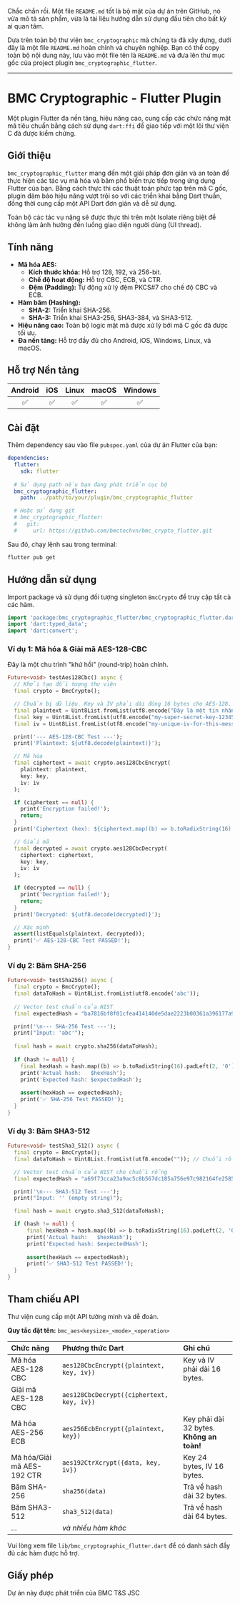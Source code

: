 Chắc chắn rồi. Một file `README.md` tốt là bộ mặt của dự án trên GitHub, nó vừa mô tả sản phẩm, vừa là tài liệu hướng dẫn sử dụng đầu tiên cho bất kỳ ai quan tâm.

Dựa trên toàn bộ thư viện `bmc_cryptographic` mà chúng ta đã xây dựng, dưới đây là một file `README.md` hoàn chỉnh và chuyên nghiệp. Bạn có thể copy toàn bộ nội dung này, lưu vào một file tên là `README.md` và đưa lên thư mục gốc của project plugin `bmc_cryptographic_flutter`.

-----

# **BMC Cryptographic - Flutter Plugin**

[](https://www.google.com/search?q=https://pub.dev/packages/bmc_cryptographic_flutter)
[](https://opensource.org/licenses/MIT)

Một plugin Flutter đa nền tảng, hiệu năng cao, cung cấp các chức năng mật mã tiêu chuẩn bằng cách sử dụng `dart:ffi` để giao tiếp với một lõi thư viện C đã được kiểm chứng.

## Giới thiệu

`bmc_cryptographic_flutter` mang đến một giải pháp đơn giản và an toàn để thực hiện các tác vụ mã hóa và băm phổ biến trực tiếp trong ứng dụng Flutter của bạn. Bằng cách thực thi các thuật toán phức tạp trên mã C gốc, plugin đảm bảo hiệu năng vượt trội so với các triển khai bằng Dart thuần, đồng thời cung cấp một API Dart đơn giản và dễ sử dụng.

Toàn bộ các tác vụ nặng sẽ được thực thi trên một Isolate riêng biệt để không làm ảnh hưởng đến luồng giao diện người dùng (UI thread).

## Tính năng

  * **Mã hóa AES:**
      * **Kích thước khóa:** Hỗ trợ 128, 192, và 256-bit.
      * **Chế độ hoạt động:** Hỗ trợ CBC, ECB, và CTR.
      * **Đệm (Padding):** Tự động xử lý đệm PKCS\#7 cho chế độ CBC và ECB.
  * **Hàm băm (Hashing):**
      * **SHA-2:** Triển khai SHA-256.
      * **SHA-3:** Triển khai SHA3-256, SHA3-384, và SHA3-512.
  * **Hiệu năng cao:** Toàn bộ logic mật mã được xử lý bởi mã C gốc đã được tối ưu.
  * **Đa nền tảng:** Hỗ trợ đầy đủ cho Android, iOS, Windows, Linux, và macOS.

## Hỗ trợ Nền tảng

| Android | iOS | Linux | macOS | Windows |
| :---: |:---:|:---:|:---:|:---:|
|   ✅   |  ✅  |   ✅   |   ✅   |    ✅    |

## Cài đặt

Thêm dependency sau vào file `pubspec.yaml` của dự án Flutter của bạn:

```yaml
dependencies:
  flutter:
    sdk: flutter
  
  # Sử dụng path nếu bạn đang phát triển cục bộ
  bmc_cryptographic_flutter:
    path: ../path/to/your/plugin/bmc_cryptographic_flutter

  # Hoặc sử dụng git
  # bmc_cryptographic_flutter:
  #   git:
  #     url: https://github.com/bmctechvn/bmc_crypto_flutter.git
```

Sau đó, chạy lệnh sau trong terminal:

```bash
flutter pub get
```

## Hướng dẫn sử dụng

Import package và sử dụng đối tượng singleton `BmcCrypto` để truy cập tất cả các hàm.

```dart
import 'package:bmc_cryptographic_flutter/bmc_cryptographic_flutter.dart';
import 'dart:typed_data';
import 'dart:convert';
```

### Ví dụ 1: Mã hóa & Giải mã AES-128-CBC

Đây là một chu trình "khứ hồi" (round-trip) hoàn chỉnh.

```dart
Future<void> testAes128Cbc() async {
  // Khởi tạo đối tượng thư viện
  final crypto = BmcCrypto();

  // Chuẩn bị dữ liệu. Key và IV phải dài đúng 16 bytes cho AES-128.
  final plaintext = Uint8List.fromList(utf8.encode("Đây là một tin nhắn bí mật!"));
  final key = Uint8List.fromList(utf8.encode("my-super-secret-key-123456789"));
  final iv = Uint8List.fromList(utf8.encode("my-unique-iv-for-this-message"));

  print('--- AES-128-CBC Test ---');
  print('Plaintext: ${utf8.decode(plaintext)}');

  // Mã hóa
  final ciphertext = await crypto.aes128CbcEncrypt(
    plaintext: plaintext, 
    key: key, 
    iv: iv
  );

  if (ciphertext == null) {
    print('Encryption failed!');
    return;
  }
  print('Ciphertext (hex): ${ciphertext.map((b) => b.toRadixString(16).padLeft(2, '0')).join()}');

  // Giải mã
  final decrypted = await crypto.aes128CbcDecrypt(
    ciphertext: ciphertext, 
    key: key, 
    iv: iv
  );

  if (decrypted == null) {
    print('Decryption failed!');
    return;
  }
  print('Decrypted: ${utf8.decode(decrypted)}');

  // Xác minh
  assert(listEquals(plaintext, decrypted));
  print('✅ AES-128-CBC Test PASSED!');
}
```

### Ví dụ 2: Băm SHA-256

```dart
Future<void> testSha256() async {
  final crypto = BmcCrypto();
  final dataToHash = Uint8List.fromList(utf8.encode('abc'));
  
  // Vector test chuẩn của NIST
  final expectedHash = "ba7816bf8f01cfea414140de5dae2223b00361a396177a9cb410ff61f20015ad";

  print('\n--- SHA-256 Test ---');
  print("Input: 'abc'");
  
  final hash = await crypto.sha256(dataToHash);
  
  if (hash != null) {
    final hexHash = hash.map((b) => b.toRadixString(16).padLeft(2, '0')).join();
    print('Actual hash:   $hexHash');
    print('Expected hash: $expectedHash');
    
    assert(hexHash == expectedHash);
    print('✅ SHA-256 Test PASSED!');
  }
}
```

### Ví dụ 3: Băm SHA3-512

```dart
Future<void> testSha3_512() async {
  final crypto = BmcCrypto();
  final dataToHash = Uint8List.fromList(utf8.encode("")); // Chuỗi rỗng

  // Vector test chuẩn của NIST cho chuỗi rỗng
  final expectedHash = "a69f73cca23a9ac5c8b567dc185a756e97c982164fe25859e0d1dcc1475c80a615b2123af1f5f94c11e3e9402c3ac558f500199d95b6d3e301758586281dcd26";

  print('\n--- SHA3-512 Test ---');
  print("Input: '' (empty string)");

  final hash = await crypto.sha3_512(dataToHash);

  if (hash != null) {
      final hexHash = hash.map((b) => b.toRadixString(16).padLeft(2, '0')).join();
      print('Actual hash:   $hexHash');
      print('Expected hash: $expectedHash');
      
      assert(hexHash == expectedHash);
      print('✅ SHA3-512 Test PASSED!');
  }
}
```

## Tham chiếu API

Thư viện cung cấp một API tường minh và dễ đoán.

**Quy tắc đặt tên:** `bmc_aes<keysize>_<mode>_<operation>`

| Chức năng | Phương thức Dart | Ghi chú |
| :--- | :--- | :--- |
| Mã hóa AES-128 CBC | `aes128CbcEncrypt({plaintext, key, iv})` | Key và IV phải dài 16 bytes. |
| Giải mã AES-128 CBC | `aes128CbcDecrypt({ciphertext, key, iv})` | |
| Mã hóa AES-256 ECB | `aes256EcbEncrypt({plaintext, key})` | Key phải dài 32 bytes. **Không an toàn\!** |
| Mã hóa/Giải mã AES-192 CTR | `aes192CtrXcrypt({data, key, iv})` | Key 24 bytes, IV 16 bytes. |
| Băm SHA-256 | `sha256(data)` | Trả về hash dài 32 bytes. |
| Băm SHA3-512 | `sha3_512(data)` | Trả về hash dài 64 bytes. |
| ... | *và nhiều hàm khác* |

Vui lòng xem file `lib/bmc_cryptographic_flutter.dart` để có danh sách đầy đủ các hàm được hỗ trợ.

## Giấy phép

Dự án này được phát triển của BMC T&S JSC
